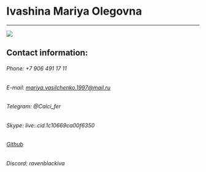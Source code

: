 # Ivashina Mariya Olegovna
***
![](https://avatars.githubusercontent.com/u/137410083?v=4)

## Contact information:
###### Phone: +7 906 491 17 11
###### E-mail: mariya.vasilchenko.1997@mail.ru
###### Telegram: @Calci_fer
###### Skype: live:.cid.1c10669ca00f6350
###### [Github](https://github.com/RavenIVA)
###### Discord: ravenblackiva

